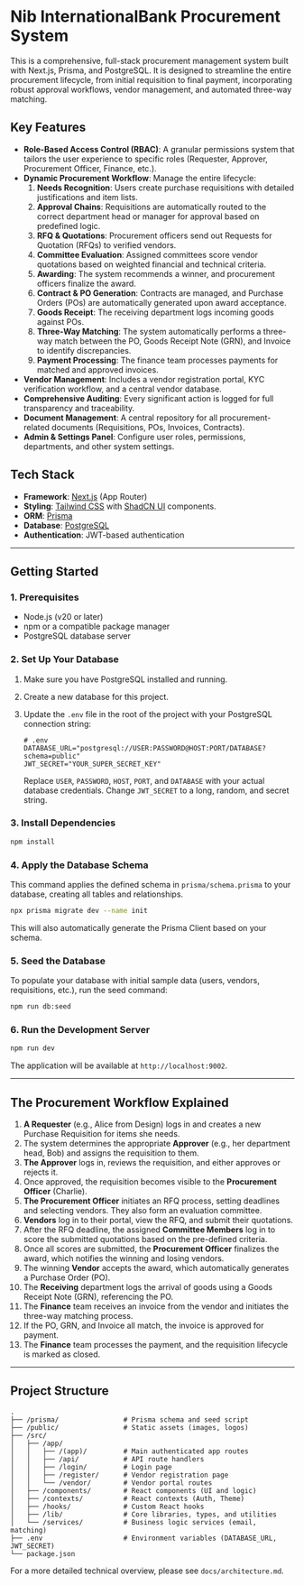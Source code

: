 # Nib InternationalBank Procurement System

This is a comprehensive, full-stack procurement management system built with Next.js, Prisma, and PostgreSQL. It is designed to streamline the entire procurement lifecycle, from initial requisition to final payment, incorporating robust approval workflows, vendor management, and automated three-way matching.

## Key Features

- **Role-Based Access Control (RBAC)**: A granular permissions system that tailors the user experience to specific roles (Requester, Approver, Procurement Officer, Finance, etc.).
- **Dynamic Procurement Workflow**: Manage the entire lifecycle:
    1.  **Needs Recognition**: Users create purchase requisitions with detailed justifications and item lists.
    2.  **Approval Chains**: Requisitions are automatically routed to the correct department head or manager for approval based on predefined logic.
    3.  **RFQ & Quotations**: Procurement officers send out Requests for Quotation (RFQs) to verified vendors.
    4.  **Committee Evaluation**: Assigned committees score vendor quotations based on weighted financial and technical criteria.
    5.  **Awarding**: The system recommends a winner, and procurement officers finalize the award.
    6.  **Contract & PO Generation**: Contracts are managed, and Purchase Orders (POs) are automatically generated upon award acceptance.
    7.  **Goods Receipt**: The receiving department logs incoming goods against POs.
    8.  **Three-Way Matching**: The system automatically performs a three-way match between the PO, Goods Receipt Note (GRN), and Invoice to identify discrepancies.
    9.  **Payment Processing**: The finance team processes payments for matched and approved invoices.
- **Vendor Management**: Includes a vendor registration portal, KYC verification workflow, and a central vendor database.
- **Comprehensive Auditing**: Every significant action is logged for full transparency and traceability.
- **Document Management**: A central repository for all procurement-related documents (Requisitions, POs, Invoices, Contracts).
- **Admin & Settings Panel**: Configure user roles, permissions, departments, and other system settings.

## Tech Stack

- **Framework**: [Next.js](https://nextjs.org/) (App Router)
- **Styling**: [Tailwind CSS](https://tailwindcss.com/) with [ShadCN UI](https://ui.shadcn.com/) components.
- **ORM**: [Prisma](https://www.prisma.io/)
- **Database**: [PostgreSQL](https://www.postgresql.org/)
- **Authentication**: JWT-based authentication

---

## Getting Started

### 1. Prerequisites
- Node.js (v20 or later)
- npm or a compatible package manager
- PostgreSQL database server

### 2. Set Up Your Database
1.  Make sure you have PostgreSQL installed and running.
2.  Create a new database for this project.
3.  Update the `.env` file in the root of the project with your PostgreSQL connection string:

    ```env
    # .env
    DATABASE_URL="postgresql://USER:PASSWORD@HOST:PORT/DATABASE?schema=public"
    JWT_SECRET="YOUR_SUPER_SECRET_KEY"
    ```

    Replace `USER`, `PASSWORD`, `HOST`, `PORT`, and `DATABASE` with your actual database credentials. Change `JWT_SECRET` to a long, random, and secret string.

### 3. Install Dependencies
```bash
npm install
```

### 4. Apply the Database Schema
This command applies the defined schema in `prisma/schema.prisma` to your database, creating all tables and relationships.

```bash
npx prisma migrate dev --name init
```

This will also automatically generate the Prisma Client based on your schema.

### 5. Seed the Database
To populate your database with initial sample data (users, vendors, requisitions, etc.), run the seed command:

```bash
npm run db:seed
```

### 6. Run the Development Server
```bash
npm run dev
```

The application will be available at `http://localhost:9002`.

---

## The Procurement Workflow Explained

1.  **A Requester** (e.g., Alice from Design) logs in and creates a new Purchase Requisition for items she needs.
2.  The system determines the appropriate **Approver** (e.g., her department head, Bob) and assigns the requisition to them.
3.  **The Approver** logs in, reviews the requisition, and either approves or rejects it.
4.  Once approved, the requisition becomes visible to the **Procurement Officer** (Charlie).
5.  **The Procurement Officer** initiates an RFQ process, setting deadlines and selecting vendors. They also form an evaluation committee.
6.  **Vendors** log in to their portal, view the RFQ, and submit their quotations.
7.  After the RFQ deadline, the assigned **Committee Members** log in to score the submitted quotations based on the pre-defined criteria.
8.  Once all scores are submitted, the **Procurement Officer** finalizes the award, which notifies the winning and losing vendors.
9.  The winning **Vendor** accepts the award, which automatically generates a Purchase Order (PO).
10. The **Receiving** department logs the arrival of goods using a Goods Receipt Note (GRN), referencing the PO.
11. The **Finance** team receives an invoice from the vendor and initiates the three-way matching process.
12. If the PO, GRN, and Invoice all match, the invoice is approved for payment.
13. The **Finance** team processes the payment, and the requisition lifecycle is marked as closed.

---
## Project Structure

```
.
├── /prisma/                # Prisma schema and seed script
├── /public/                # Static assets (images, logos)
├── /src/
│   ├── /app/
│   │   ├── /(app)/         # Main authenticated app routes
│   │   ├── /api/           # API route handlers
│   │   ├── /login/         # Login page
│   │   ├── /register/      # Vendor registration page
│   │   └── /vendor/        # Vendor portal routes
│   ├── /components/        # React components (UI and logic)
│   ├── /contexts/          # React contexts (Auth, Theme)
│   ├── /hooks/             # Custom React hooks
│   ├── /lib/               # Core libraries, types, and utilities
│   └── /services/          # Business logic services (email, matching)
├── .env                    # Environment variables (DATABASE_URL, JWT_SECRET)
└── package.json
```
For a more detailed technical overview, please see `docs/architecture.md`.
